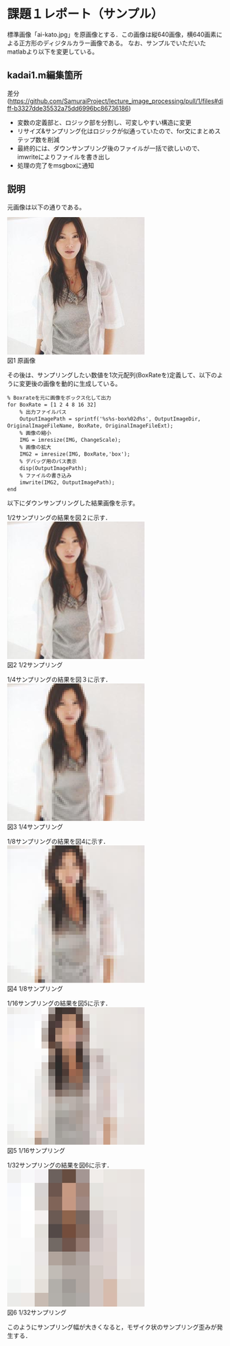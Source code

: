 # 課題１レポート（サンプル）

標準画像「ai-kato.jpg」を原画像とする．この画像は縦640画像，横640画素による正方形のディジタルカラー画像である。
なお、サンプルでいただいたmatlabより以下を変更している。

## kadai1.m編集箇所
差分(https://github.com/SamuraiProject/lecture_image_processing/pull/1/files#diff-b3327dde35532a75dd6996bc86736186)
- 変数の定義部と、ロジック部を分割し、可変しやすい構造に変更
- リサイズ&サンプリング化はロジックが似通っていたので、for文にまとめステップ数を削減
- 最終的には、ダウンサンプリング後のファイルが一括で欲しいので、imwriteによりファイルを書き出し
- 処理の完了をmsgboxに通知

## 説明
元画像は以下の通りである。

![原画像](https://github.com/SamuraiProject/lecture_image_processing/blob/master/images/kadai1/ai-kato-box01.jpg)  
図1 原画像

その後は、サンプリングしたい数値を1次元配列(BoxRateを)定義して、以下のように変更後の画像を動的に生成している。

```
% Boxrateを元に画像をボックス化して出力
for BoxRate = [1 2 4 8 16 32]
    % 出力ファイルパス
    OutputImagePath = sprintf('%s%s-box%02d%s', OutputImageDir, OriginalImageFileName, BoxRate, OriginalImageFileExt);
    % 画像の縮小
    IMG = imresize(IMG, ChangeScale);
    % 画像の拡大
    IMG2 = imresize(IMG, BoxRate,'box');
    % デバッグ用のパス表示
    disp(OutputImagePath);
    % ファイルの書き込み
    imwrite(IMG2, OutputImagePath);
end
```

以下にダウンサンプリングした結果画像を示す。


1/2サンプリングの結果を図２に示す．
![原画像](https://github.com/SamuraiProject/lecture_image_processing/blob/master/images/kadai1/ai-kato-box02.jpg)  
図2 1/2サンプリング

1/4サンプリングの結果を図３に示す．
![原画像](https://github.com/SamuraiProject/lecture_image_processing/blob/master/images/kadai1/ai-kato-box04.jpg)  
図3 1/4サンプリング

1/8サンプリングの結果を図4に示す．
![原画像](https://github.com/SamuraiProject/lecture_image_processing/blob/master/images/kadai1/ai-kato-box08.jpg)  
図4 1/8サンプリング

1/16サンプリングの結果を図5に示す．
![原画像](https://github.com/SamuraiProject/lecture_image_processing/blob/master/images/kadai1/ai-kato-box16.jpg)  
図5 1/16サンプリング

1/32サンプリングの結果を図6に示す．
![原画像](https://github.com/SamuraiProject/lecture_image_processing/blob/master/images/kadai1/ai-kato-box32.jpg)  
図6 1/32サンプリング

このようにサンプリング幅が大きくなると，モザイク状のサンプリング歪みが発生する．
